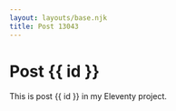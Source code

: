 ```yaml
---
layout: layouts/base.njk
title: Post 13043
---
```


# Post {{ id }}

This is post {{ id }} in my Eleventy project.
